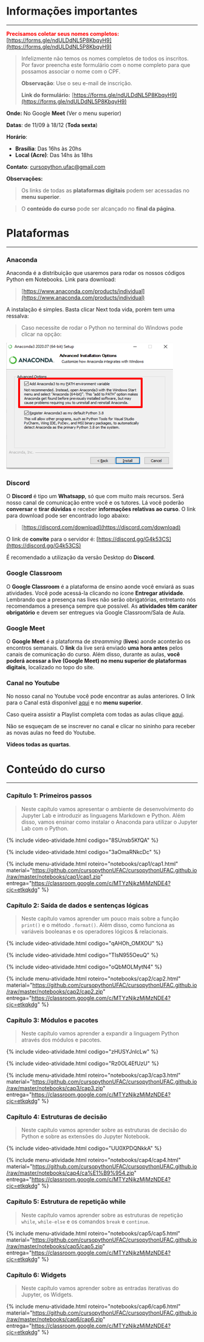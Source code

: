 # Informações importantes

-----

<strong style="color:red">Precisamos coletar seus nomes completos:</strong> [https://forms.gle/ndULDdNL5P8KbqyH9](https://forms.gle/ndULDdNL5P8KbqyH9)

> Infelizmente não temos os nomes completos de todos os inscritos. Por favor preencha este formulário com o nome completo para que possamos associar o nome com o CPF.
>
> **Observação**: Use o seu e-mail de inscrição.
>
> **Link do formulário:** [https://forms.gle/ndULDdNL5P8KbqyH9](https://forms.gle/ndULDdNL5P8KbqyH9)

**Onde:** No Google **Meet** (Ver o menu superior)

**Datas**: de 11/09 à 18/12 (**Toda sexta**)

**Horário**:  

- **Brasília**: Das 16hs às 20hs  
- **Local (Acre)**: Das 14hs às 18hs

**Contato**: cursopython.ufac@gmail.com

**Observações:**

> Os links de todas as **plataformas digitais** podem ser acessadas no **menu superior**.

> O **conteúdo do curso** pode ser alcançado no **final da página**.

# Plataformas

----
### Anaconda

Anaconda é a distribuição que usaremos para rodar os nossos códigos Python em Notebooks. Link para download:

> [https://www.anaconda.com/products/individual](https://www.anaconda.com/products/individual)

A instalação é simples. Basta clicar Next toda vida, porém tem uma ressalva:

> Caso necessite de rodar o Python no terminal do Windows pode clicar na opção: 

![Instalação Anaconda](imgs/instalacao_anaconda.png)

### **Discord**

O **Discord** é tipo um **Whatsapp**, só que com muito mais recursos. Será nosso canal de comunicação entre você e os tutores. Lá você poderão **conversar** e **tirar dúvidas** e receber **informações relativas ao curso**. O link para download pode ser encontrado logo abaixo:  

> [https://discord.com/download](https://discord.com/download)  

O link de **convite** para o servidor é: [https://discord.gg/G4k53CS](https://discord.gg/G4k53CS)

É recomendado a utilização da versão Desktop do **Discord**. 

### **Google Classroom**

O **Google Classroom** é a plataforma de ensino  aonde você enviará as suas atividades. Você pode acessá-la clicando no ícone **Entregar atividade**.  Lembrando que a presença nas lives não serão obrigatórias, entretanto nós recomendamos a presença sempre que possível. As **atividades têm caráter obrigatório** e devem ser entregues via Google Classroom/Sala de Aula.  

### **Google Meet**

O **Google Meet** é a plataforma de *streamming* (**lives**) aonde aconterão os encontros semanais. O **link** da live será enviado **uma hora antes** pelos canais de comunicação do curso. Além disso, durante as aulas, **você poderá acessar a live (Google Meet)  no menu superior de plataformas digitais**, localizado no topo do site.

### **Canal no Youtube**

No nosso canal no Youtube você pode encontrar as aulas anteriores. O link para o Canal está disponível [aqui](https://www.youtube.com/channel/UCyMrBqAj-98a70ZWPZZb9IQ) e no **menu superior**. 

Caso queira assistir a Playlist completa com todas as aulas clique [aqui](https://www.youtube.com/playlist?list=PLMVGMAJ8MW_ztHsCsn3Mo1sJvpGotmRvT).

Não se esqueçam de se inscrever no canal e clicar no sininho para receber as novas aulas no feed do Youtube.

**Vídeos todas as quartas**.

# Conteúdo do curso
----
### **Capítulo 1:** Primeiros passos
> Neste capítulo vamos apresentar o ambiente de desenvolvimento do Jupyter Lab e introduzir as linguagens Markdown e Python. Além disso, vamos ensinar como instalar o Anaconda para utilizar o Jupyter Lab com o Python.

{% include video-atividade.html
    codigo="8SUnxb5KfQA"
%}

{% include video-atividade.html
    codigo="3aOmaRNkcDc"
%}

{% include menu-atividade.html 
    roteiro="notebooks/cap1/cap1.html" 
    material="https://github.com/cursopythonUFAC/cursopythonUFAC.github.io/raw/master/notebooks/cap1/cap1.zip" 
    entrega="https://classroom.google.com/c/MTYzNjkzMjMzNDE4?cjc=etkqkdg" 
%}
<!---
{% include menu-atividade-resp.html 
    roteiro="notebooks/cap1/cap1.html" 
    material="https://github.com/cursopythonUFAC/cursopythonUFAC.github.io/raw/master/notebooks/cap1/cap1.zip" 
    entrega="https://classroom.google.com/c/MTYzNjkzMjMzNDE4?cjc=etkqkdg"
    solucao=""
%}
--->
### **Capítulo 2:** Saída de dados e sentenças lógicas

> Neste capítulo vamos aprender um pouco mais sobre a função `print()` e o método `.format()`. Além disso, como funciona as variáveis booleanas e os operadores lógicos & relacionais.

{% include video-atividade.html
    codigo="qAHOh_OMXOU"
%}

{% include video-atividade.html
    codigo="TIsN955OeuQ"
%}

{% include video-atividade.html
    codigo="oQbMOLMytN4"
%}

{% include menu-atividade.html 
    roteiro="notebooks/cap2/cap2.html" 
    material="https://github.com/cursopythonUFAC/cursopythonUFAC.github.io/raw/master/notebooks/cap2/cap2.zip" 
    entrega="https://classroom.google.com/c/MTYzNjkzMjMzNDE4?cjc=etkqkdg" 
%}

### Capítulo 3: Módulos e pacotes

> Neste capítulo vamos aprender a expandir a linguagem Python através dos módulos e pacotes.

{% include video-atividade.html
    codigo="zHUSYJnIcLw"
%}

{% include video-atividade.html
    codigo="Rz0OL4EfUzU"
%}

{% include menu-atividade.html 
    roteiro="notebooks/cap3/cap3.html" 
    material="https://github.com/cursopythonUFAC/cursopythonUFAC.github.io/raw/master/notebooks/cap3/cap3.zip" 
    entrega="https://classroom.google.com/c/MTYzNjkzMjMzNDE4?cjc=etkqkdg" 
%}

### Capítulo 4: Estruturas de decisão

> Neste capítulo vamos aprender sobre as estruturas de decisão do Python e sobre as extensões do Jupyter Notebook.

{% include video-atividade.html
    codigo="UU0XPDQNkkA"
%}

{% include menu-atividade.html 
    roteiro="notebooks/cap4/cap4.html" 
    material="https://github.com/cursopythonUFAC/cursopythonUFAC.github.io/raw/master/notebooks/cap4/ca%E1%B9%954.zip" 
    entrega="https://classroom.google.com/c/MTYzNjkzMjMzNDE4?cjc=etkqkdg" 
%}

### Capítulo 5: Estrutura de repetição while 

> Neste capítulo vamos aprender sobre as estruturas de repetição `while`, `while-else` e os comandos `break` e `continue`.

{% include menu-atividade.html 
    roteiro="notebooks/cap5/cap5.html" 
    material="https://github.com/cursopythonUFAC/cursopythonUFAC.github.io/raw/master/notebooks/cap5/cap5.zip" 
    entrega="https://classroom.google.com/c/MTYzNjkzMjMzNDE4?cjc=etkqkdg" 
%}

### Capítulo 6: Widgets

> Neste capítulo vamos aprender sobre as entradas iterativas do Jupyter, os Widgets.

{% include menu-atividade.html 
    roteiro="notebooks/cap6/cap6.html" 
    material="https://github.com/cursopythonUFAC/cursopythonUFAC.github.io/raw/master/notebooks/cap6/cap6.zip" 
    entrega="https://classroom.google.com/c/MTYzNjkzMjMzNDE4?cjc=etkqkdg" 
%}